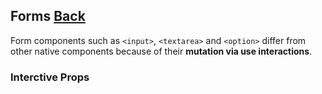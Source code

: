 ## Forms [Back](./../react.md)

Form components such as `<input>`, `<textarea>` and `<option>` differ from other native components because of their **mutation via use interactions**.

### Interctive Props


